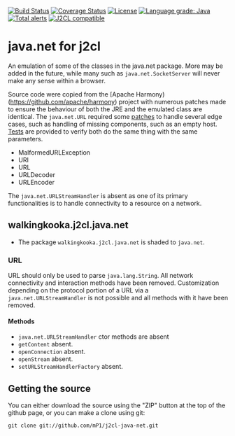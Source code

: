 [![Build Status](https://travis-ci.com/mP1/j2cl-java-net.svg?branch=master)](https://travis-ci.com/mP1/j2cl-java-net.svg?branch=master)
[![Coverage Status](https://coveralls.io/repos/github/mP1/j2cl-java-net/badge.svg?branch=master)](https://coveralls.io/github/mP1/j2cl-java-net?branch=master)
[![License](https://img.shields.io/badge/License-Apache%202.0-blue.svg)](https://opensource.org/licenses/Apache-2.0)
[![Language grade: Java](https://img.shields.io/lgtm/grade/java/g/mP1/j2cl-java-net.svg?logo=lgtm&logoWidth=18)](https://lgtm.com/projects/g/mP1/j2cl-java-net/context:java)
[![Total alerts](https://img.shields.io/lgtm/alerts/g/mP1/j2cl-java-net.svg?logo=lgtm&logoWidth=18)](https://lgtm.com/projects/g/mP1/j2cl-java-net/alerts/)
[![J2CL compatible](https://img.shields.io/badge/J2CL-compatible-brightgreen.svg)](https://github.com/mP1/j2cl-central)



# java.net for j2cl

An emulation of some of the classes in the java.net package. More may be added in the future, while many such as `java.net.SocketServer`
will never make any sense within a browser.

Source code were copied from the [Apache Harmony)(https://github.com/apache/harmony) project with numerous patches made
to ensure the behaviour of both the JRE and the emulated class are identical. The `java.net.URL` required some [patches](https://github.com/mP1/j2cl-java-net/blob/master/src/main/java/walkingkooka/j2cl/java/net/URL.java)
to handle several edge cases, such as handling of missing components, such as an empty host. [Tests](https://github.com/mP1/j2cl-java-net/blob/master/src/test/java/walkingkooka/j2cl/java/net/URLTest.java)
are provided to verify both do the same thing with the same parameters.

- MalformedURLException
- URI
- URL
- URLDecoder
- URLEncoder

The `java.net.URLStreamHandler` is absent as one of its primary functionalities is to handle connectivity to a resource
on a network. 



## walkingkooka.j2cl.java.net

- The package `walkingkooka.j2cl.java.net` is shaded to `java.net`.



### URL

URL should only be used to parse `java.lang.String`. All network connectivity and interaction methods have been removed.
Customization depending on the protocol portion of a URL via a  `java.net.URLStreamHandler` is not possible and all methods
with it have been removed.



#### Methods

- `java.net.URLStreamHandler` ctor methods are absent
- `getContent` absent.
- `openConnection` absent.
- `openStream` absent.
- `setURLStreamHandlerFactory` absent.



## Getting the source

You can either download the source using the "ZIP" button at the top
of the github page, or you can make a clone using git:

```
git clone git://github.com/mP1/j2cl-java-net.git
```
